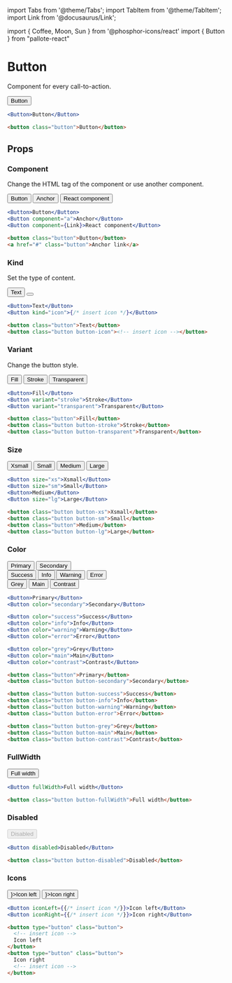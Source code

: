 ---
---
import Tabs from '@theme/Tabs';
import TabItem from '@theme/TabItem';
import Link from '@docusaurus/Link';

import { Coffee, Moon, Sun } from '@phosphor-icons/react'
import { Button } from "pallote-react"

# Button

Component for every call-to-action.

<div class="docs_block">
  <Button>Button</Button>
</div>

<Tabs groupId="package" queryString>
  <TabItem value="react" label="React">

```jsx
<Button>Button</Button>
```
  </TabItem>
  <TabItem value="css" label="CSS">

```html
<button class="button">Button</button>
```
  </TabItem>
</Tabs>

## Props

### Component

Change the HTML tag of the component or use another component.

<div class="docs_block">
  <Button>Button</Button>
  <Button component="a">Anchor</Button>
  <Button component={Link}>React component</Button>
</div>

<Tabs groupId="package" queryString>
   <TabItem value="react" label="React">
  
```jsx
<Button>Button</Button>
<Button component="a">Anchor</Button>
<Button component={Link}>React component</Button>
```
  </TabItem>
  <TabItem value="css" label="CSS">

```html
<button class="button">Button</button>
<a href="#" class="button">Anchor link</a>
```
  </TabItem>
</Tabs>

### Kind

Set the type of content.

<div class="docs_block">
  <Button>Text</Button>
  <Button kind="icon"><Coffee /></Button>
</div>

<Tabs groupId="package" queryString>
   <TabItem value="react" label="React">
  
```jsx
<Button>Text</Button>
<Button kind="icon">{/* insert icon */}</Button>
```
  </TabItem>
  <TabItem value="css" label="CSS">

```html
<button class="button">Text</button>
<button class="button button-icon"><!-- insert icon --></button>
```
  </TabItem>
</Tabs>

### Variant

Change the button style.

<div class="docs_block">
  <Button>Fill</Button>
  <Button variant="stroke">Stroke</Button>
  <Button variant="transparent">Transparent</Button>
</div>

<Tabs groupId="package" queryString>
   <TabItem value="react" label="React">
  
```jsx
<Button>Fill</Button>
<Button variant="stroke">Stroke</Button>
<Button variant="transparent">Transparent</Button>
```
  </TabItem>
  <TabItem value="css" label="CSS">

```html
<button class="button">Fill</button>
<button class="button button-stroke">Stroke</button>
<button class="button button-transparent">Transparent</button>
```
  </TabItem>
</Tabs>

### Size

<div class="docs_block">
  <Button size="xs">Xsmall</Button>
  <Button size="sm">Small</Button>
  <Button>Medium</Button>
  <Button size="lg">Large</Button>
</div>

<Tabs groupId="package" queryString>
  <TabItem value="react" label="React">

```jsx
<Button size="xs">Xsmall</Button>
<Button size="sm">Small</Button>
<Button>Medium</Button>
<Button size="lg">Large</Button>
```
  </TabItem>
  <TabItem value="css" label="CSS">

```html
<button class="button button-xs">Xsmall</button>
<button class="button button-sm">Small</button>
<button class="button">Medium</button>
<button class="button button-lg">Large</button>
```
  </TabItem>
</Tabs>

### Color

<div class="docs_block">
  <div class="docs_row">
    <Button>Primary</Button>
    <Button color="secondary">Secondary</Button>
  </div>
  <div class="docs_row">
    <Button color="success">Success</Button>
    <Button color="info">Info</Button>
    <Button color="warning">Warning</Button>
    <Button color="error">Error</Button>
  </div>
  <div class="docs_row">
    <Button color="grey">Grey</Button>
    <Button color="main">Main</Button>
    <Button color="contrast">Contrast</Button>
  </div>
</div>

<Tabs groupId="package" queryString>
  <TabItem value="react" label="React">

```jsx
<Button>Primary</Button>
<Button color="secondary">Secondary</Button>

<Button color="success">Success</Button>
<Button color="info">Info</Button>
<Button color="warning">Warning</Button>
<Button color="error">Error</Button>

<Button color="grey">Grey</Button>
<Button color="main">Main</Button>
<Button color="contrast">Contrast</Button>
```
  </TabItem>
  <TabItem value="css" label="CSS">

```html
<button class="button">Primary</button>
<button class="button button-secondary">Secondary</button>

<button class="button button-success">Success</button>
<button class="button button-info">Info</button>
<button class="button button-warning">Warning</button>
<button class="button button-error">Error</button>

<button class="button button-grey">Grey</button>
<button class="button button-main">Main</button>
<button class="button button-contrast">Contrast</button>
```
  </TabItem>
</Tabs>

### FullWidth

<div class="docs_block">
  <Button fullWidth>Full width</Button>
</div>

<Tabs groupId="package" queryString>
  <TabItem value="react" label="React">

```jsx
<Button fullWidth>Full width</Button>
```
  </TabItem>
  <TabItem value="css" label="CSS">

```html
<button class="button button-fullWidth">Full width</button>
```
  </TabItem>
</Tabs>

### Disabled

<div class="docs_block">
  <Button disabled>Disabled</Button>
</div>

<Tabs groupId="package" queryString>
  <TabItem value="react" label="React">

```jsx
<Button disabled>Disabled</Button>
```
  </TabItem>
  <TabItem value="css" label="CSS">

```html
<button class="button button-disabled">Disabled</button>
```
  </TabItem>
</Tabs>

### Icons

<div class="docs_block">
  <Button iconLeft={<Sun />}>Icon left</Button>
  <Button iconRight={<Moon />}>Icon right</Button>
</div>

<Tabs groupId="package" queryString>
  <TabItem value="react" label="React">

```jsx
<Button iconLeft={{/* insert icon */}}>Icon left</Button>
<Button iconRight={{/* insert icon */}}>Icon right</Button>
```
  </TabItem>
  <TabItem value="css" label="CSS">

```html
<button type="button" class="button">
  <!-- insert icon -->
  Icon left
</button>
<button type="button" class="button">
  Icon right
  <!-- insert icon -->
</button>
```
  </TabItem>
</Tabs>

